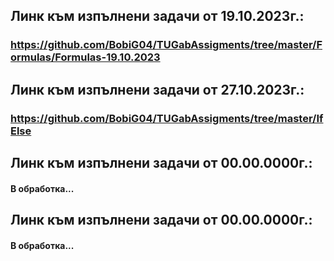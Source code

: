 ﻿## Линк към изпълнени задачи от 19.10.2023г.:
### https://github.com/BobiG04/TUGabAssigments/tree/master/Formulas/Formulas-19.10.2023

## Линк към изпълнени задачи от 27.10.2023г.:
### https://github.com/BobiG04/TUGabAssigments/tree/master/IfElse

## Линк към изпълнени задачи от 00.00.0000г.:
#### В обработка...

## Линк към изпълнени задачи от 00.00.0000г.:
#### В обработка...